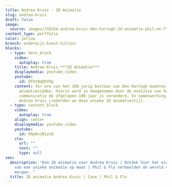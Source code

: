 ```yaml
---
title: Andrea Kruis - 2D Animatie
slug: andrea-kruis
draft: false
image:
  source: images/210324-andrea-kruis-den-hartogh-2d-animatie-phil-en-flo.jpg
content_type: portfolio
color: yellow
branch: onderwijs-kunst-Cultuur
blocks:
  - type: hero_block
    video:
      autoplay: true
    title: Andrea Kruis ***2D Animatie***
    displaymedia: youtube_video
    youtube:
      id: QTkY8qQOV9g
    content: Ter ere van het 100-jarig bestaan van Den Hartogh maakten we een 2D
      animatieviddeo. Hierin word je meegenomen door de evolutie van hoe de
      communicatie de afgelopen 100 jaar is veranderd. In samenwerking met
      Andrea Kruis creëerden we deze unieke 2D animatiestijl.
  - type: content_block
    video:
      autoplay: true
    align: center
    displaymedia: youtube_video
    youtube:
      id: UNy6xjN1zsQ
    cta:
      url: ""
      text: ""
      type: null
seo:
  description: "Een 2D animatie voor Andrea Kruis | Ontdek hier het eindresultaat
    van een unieke animatie op maat | Phil & Flo verbeelden de wereld van
    morgen. "
  title: 2D animatie Andrea Kruis | Case | Phil & Flo
---
```

